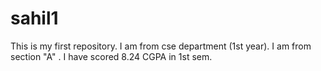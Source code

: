 # sahil1
This is my first repository.
I am from cse department (1st year).
I am from section "A" .
I have scored 8.24 CGPA in 1st sem.
